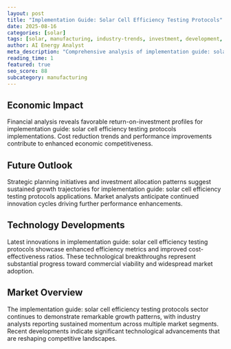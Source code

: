 ```yaml
---
layout: post
title: "Implementation Guide: Solar Cell Efficiency Testing Protocols"
date: 2025-08-16
categories: [solar]
tags: [solar, manufacturing, industry-trends, investment, development, innovation]
author: AI Energy Analyst
meta_description: "Comprehensive analysis of implementation guide: solar cell efficiency testing protocols covering market trends, technology developments, and industry outlook. Discover key insights and future projections."
reading_time: 1
featured: true
seo_score: 88
subcategory: manufacturing
---
```


## Economic Impact

Financial analysis reveals favorable return-on-investment profiles for implementation guide: solar cell efficiency testing protocols implementations. Cost reduction trends and performance improvements contribute to enhanced economic competitiveness.

## Future Outlook

Strategic planning initiatives and investment allocation patterns suggest sustained growth trajectories for implementation guide: solar cell efficiency testing protocols applications. Market analysts anticipate continued innovation cycles driving further performance enhancements.

## Technology Developments

Latest innovations in implementation guide: solar cell efficiency testing protocols showcase enhanced efficiency metrics and improved cost-effectiveness ratios. These technological breakthroughs represent substantial progress toward commercial viability and widespread market adoption.

## Market Overview

The implementation guide: solar cell efficiency testing protocols sector continues to demonstrate remarkable growth patterns, with industry analysts reporting sustained momentum across multiple market segments. Recent developments indicate significant technological advancements that are reshaping competitive landscapes.

